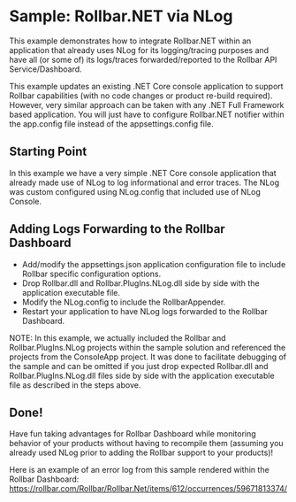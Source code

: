 # Sample: Rollbar.NET via NLog

This example demonstrates how to integrate Rollbar.NET within an application that already uses NLog for its logging/tracing purposes 
and have all (or some of) its logs/traces forwarded/reported to the Rollbar API Service/Dashboard.

This example updates an existing .NET Core console application to support Rollbar capabilities (with no code changes or product re-build required). 
However, very similar approach can be taken with any .NET Full Framework based application. You will just have to configure Rollbar.NET notifier within 
the app.config file instead of the appsettings.config file.

## Starting Point

In this example we have a very simple .NET Core console application that already made use of NLog to log informational and error traces.
The NLog was custom configured using NLog.config that included use of NLog Console.

## Adding Logs Forwarding to the Rollbar Dashboard

- Add/modify the appsettings.json application configuration file to include Rollbar specific configuration options.
- Drop Rollbar.dll and Rollbar.PlugIns.NLog.dll side by side with the application executable file.
- Modify the  NLog.config to include the RollbarAppender.
- Restart your application to have NLog logs forwarded to the Rollbar Dashboard. 

NOTE:
In this example, we actually included the Rollbar and Rollbar.PlugIns.NLog projects within the sample solution and referenced the projects from the ConsoleApp project.
It was done to facilitate debugging of the sample and can be omitted if you just drop expected Rollbar.dll and Rollbar.PlugIns.NLog.dll files side by side with the 
application executable file as described in the steps above.

## Done!

Have fun taking advantages for Rollbar Dashboard while monitoring behavior of your products without having to recompile them (assuming you already used NLog prior to 
adding the Rollbar support to your products)!

Here is an example of an error log from this sample rendered within the Rollbar Dashboard:
https://rollbar.com/Rollbar/Rollbar.Net/items/612/occurrences/59671813374/

